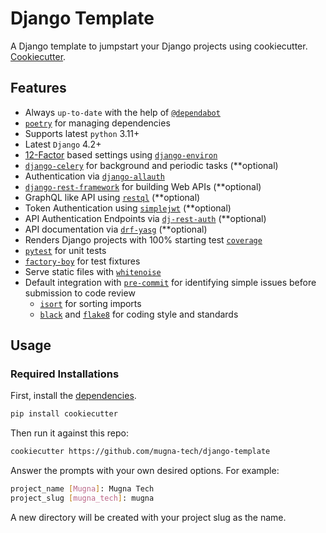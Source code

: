 # Django Template

A Django template to jumpstart your Django projects using cookiecutter. [Cookiecutter](https://github.com/cookiecutter/cookiecutter).  

## Features

- Always `up-to-date` with the help of [`@dependabot`](https://dependabot.com/)
- [`poetry`](https://github.com/python-poetry/poetry) for managing dependencies
- Supports latest `python` 3.11+
- Latest `Django` 4.2+
- [12-Factor](https://www.12factor.net/) based settings using [`django-environ`](https://github.com/joke2k/django-environ)
- [`django-celery`](https://docs.celeryq.dev/en/stable/django/first-steps-with-django.html) for background and periodic tasks (**optional)
- Authentication via [`django-allauth`](https://github.com/pennersr/django-allauth)
- [`django-rest-framework`](https://github.com/encode/django-rest-framework) for building Web APIs (**optional)
- GraphQL like API using [`restql`](https://github.com/yezyilomo/django-restql) (**optional)
- Token Authentication using [`simplejwt`](https://github.com/jazzband/djangorestframework-simplejwt) (**optional)
- API Authentication Endpoints via [`dj-rest-auth`](https://github.com/iMerica/dj-rest-auth) (**optional)
- API documentation via [`drf-yasg`](https://github.com/axnsan12/drf-yasg) (**optional)
- Renders Django projects with 100% starting test [`coverage`](https://github.com/nedbat/coveragepy)
- [`pytest`](https://pytest.org/) for unit tests
- [`factory-boy`](https://github.com/FactoryBoy/factory_boy) for test fixtures
- Serve static files with [`whitenoise`](https://whitenoise.readthedocs.io/)
- Default integration with [`pre-commit`](https://github.com/pre-commit/pre-commit) for identifying simple issues before submission to code review
  - [`isort`](https://github.com/timothycrosley/isort) for sorting imports
  - [`black`](https://github.com/psf/black) and [`flake8`](https://gitlab.com/pycqa/flake8) for coding style and standards

## Usage

### Required Installations

First, install the [dependencies](https://cookiecutter.readthedocs.io/en/latest/).
```bash
pip install cookiecutter
```

Then run it against this repo:
```bash
cookiecutter https://github.com/mugna-tech/django-template
```

Answer the prompts with your own desired options. For example:
```bash
project_name [Mugna]: Mugna Tech
project_slug [mugna_tech]: mugna
```

A new directory will be created with your project slug as the name.
